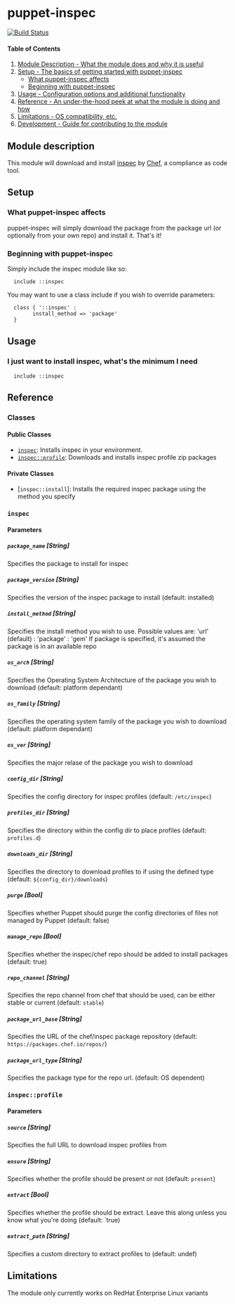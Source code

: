 # puppet-inspec

[![Build Status](https://travis-ci.org/jaxxstorm/puppet-inspec.svg?branch=master)](https://travis-ci.org/jaxxstorm/puppet-inspec)

#### Table of Contents

1. [Module Description - What the module does and why it is useful](#module-description)
2. [Setup - The basics of getting started with puppet-inspec](#setup)
    * [What puppet-inspec affects](#what-puppet-inspec-affects)
    * [Beginning with puppet-inspec](#beginning-with-puppet-inspec)
3. [Usage - Configuration options and additional functionality](#usage)
4. [Reference - An under-the-hood peek at what the module is doing and how](#reference)
5. [Limitations - OS compatibility, etc.](#limitations)
6. [Development - Guide for contributing to the module](#development)


## Module description

This module will download and install [inspec](http://inspec.io/) by [Chef](https://www.chef.io/), a compliance as code tool.

## Setup

### What puppet-inspec affects

puppet-inspec will simply download the package from the package url (or optionally from your own repo) and install it. That's it!

### Beginning with puppet-inspec

Simply include the inspec module like so:

```puppet
  include ::inspec
```

You may want to use a class include if you wish to override parameters:

```puppet
  class { '::inspec' :
		install_method => 'package'
  }
```

## Usage

### I just want to install inspec, what's the minimum I need

```puppet
  include ::inspec
```

## Reference

### Classes

#### Public Classes
  * [`inspec`](#inspec): Installs inspec in your environment.
  * [`inspec::profile`](#inspecprofile): Downloads and installs inspec profile zip packages

#### Private Classes
  * [`inspec::install`]: Installs the required inspec package using the method you specify
  

### `inspec`

#### Parameters

##### `package_name` [String]

Specifies the package to install for inspec

##### `package_version` [String]

Specifies the version of the inspec package to install (default: installed)

##### `install_method` [String]

Specifies the install method you wish to use. Possible values are: 'url' (default) : 'package' : 'gem'
If package is specified, it's assumed the package is in an available repo

##### `os_arch` [String]

Specifies the Operating System Architecture of the package you wish to download (default: platform dependant)

##### `os_family` [String]

Specifies the operating system family of the package you wish to download (default: platform dependant)

##### `os_ver` [String]

Specifies the major relase of the package you wish to download

##### `config_dir` [String]

Specifies the config directory for inspec profiles (default: `/etc/inspec`)

##### `profiles_dir` [String]

Specifies the directory within the config dir to place profiles (default: `profiles.d`)

##### `downloads_dir` [String]

Specifies the directory to download profiles to if using the defined type (default: `${config_dir}/downloads`)

##### `purge` [Bool]

Specifies whether Puppet should purge the config directories of files not managed by Puppet (default: false)

##### `manage_repo` [Bool]

Specifies whether the inspec/chef repo should be added to install packages (default: true)

##### `repo_channel` [String]

Specifies the repo channel from chef that should be used, can be either stable or current (default: `stable`)

##### `package_url_base` [String]

Specifies the URL of the chef/inspec package repository (default: `https://packages.chef.io/repos/`)

##### `package_url_type` [String]

Specifies the package type for the repo url. (default: OS dependent)

### `inspec::profile`

#### Parameters

##### `source` [String]

Specifies the full URL to download inspec profiles from

##### `ensure` [String]

Specifies whether the profile should be present or not (default: `present`)

##### `extract` [Bool]

Specifies whether the profile should be extract. Leave this along unless you know what you're doing (default: `true)

##### `extract_path` [String]

Specifies a custom directory to extract profiles to (default: undef)

## Limitations

The module only currently works on RedHat Enterprise Linux variants
